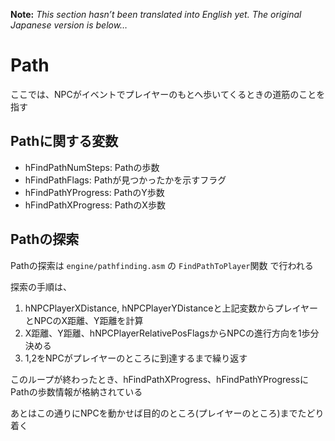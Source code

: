 **Note:** _This section hasn’t been translated into English yet. The original Japanese version is below…_

# Path

ここでは、NPCがイベントでプレイヤーのもとへ歩いてくるときの道筋のことを指す

## Pathに関する変数

- hFindPathNumSteps: Pathの歩数
- hFindPathFlags: Pathが見つかったかを示すフラグ
- hFindPathYProgress: PathのY歩数
- hFindPathXProgress: PathのX歩数

## Pathの探索

Pathの探索は `engine/pathfinding.asm` の `FindPathToPlayer`関数 で行われる

探索の手順は、

1. hNPCPlayerXDistance, hNPCPlayerYDistanceと上記変数からプレイヤーとNPCのX距離、Y距離を計算
2. X距離、Y距離、hNPCPlayerRelativePosFlagsからNPCの進行方向を1歩分決める
3. 1,2をNPCがプレイヤーのところに到達するまで繰り返す

このループが終わったとき、hFindPathXProgress、hFindPathYProgressにPathの歩数情報が格納されている

あとはこの通りにNPCを動かせば目的のところ(プレイヤーのところ)までたどり着く

